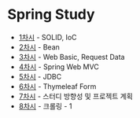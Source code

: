 # Spring Study

- [1차시](./note/2022-11-10.md) - SOLID, IoC
- [2차시](./note/2022-11-12.md) - Bean
- [3차시](./note/2022-11-13.md) - Web Basic, Request Data
- [4차시](./note/2022-11-20.md) - Spring Web MVC
- [5차시](./note/2022-11-27.md) - JDBC
- [6차시](./note/2022-12-04.md) - Thymeleaf Form
- [7차시](./note/2022-12-24.md) - 스터디 방향성 및 프로젝트 계획
- [8차시](./note/2023-01-06.md) - 크롤링 - 1